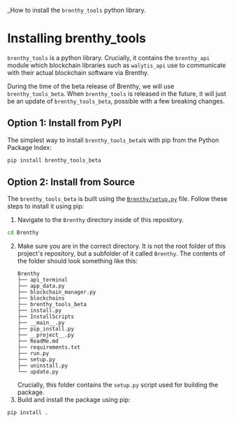 \_How to install the `brenthy_tools` python library.

# Installing brenthy_tools

`brenthy_tools` is a python library.
Crucially, it contains the `brenthy_api` module which blockchain libraries such as `walytis_api` use to communicate with their actual blockchain software via Brenthy.

During the time of the beta release of Brenthy, we will use `brenthy_tools_beta`.
When `brenthy_tools` is released in the future, it will just be an update of `brenthy_tools_beta`, possible with a few breaking changes.

## Option 1: Install from PyPI

The simplest way to install `brenthy_tools_beta`is with pip from the Python Package Index:

```sh
pip install brenthy_tools_beta
```

## Option 2: Install from Source

The `brenthy_tools_beta` is built using the [`Brenthy/setup.py`](/Brenthy/setup.py) file.
Follow these steps to install it using pip:

1. Navigate to the `Brenthy` directory inside of this repository.

```sh
cd Brenthy
```

2. Make sure you are in the correct directory. It is not the root folder of this project's repository, but a subfolder of it called `Brenthy`. The contents of the folder should look something like this:
   ```
   Brenthy
   ├── api_terminal
   ├── app_data.py
   ├── blockchain_manager.py
   ├── blockchains
   ├── brenthy_tools_beta
   ├── install.py
   ├── InstallScripts
   ├── __main__.py
   ├── pip_install.py
   ├── __project__.py
   ├── ReadMe.md
   ├── requirements.txt
   ├── run.py
   ├── setup.py
   ├── uninstall.py
   └── update.py
   ```
   Crucially, this folder contains the `setup.py` script used for building the package.
3. Build and install the package using pip:

```sh
pip install .
```

